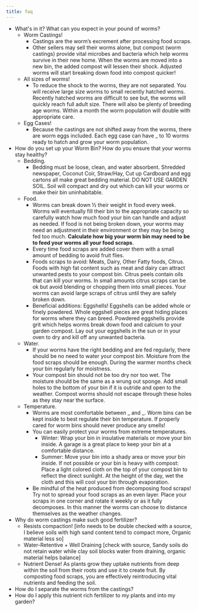 ```yaml
---
title: faq
---
```

* What's in it? What can you expect in your pound of worms?
    * Worm Castings!
        * Castings are the worm’s excrement after processing food scraps. 
        * Other sellers may sell their worms alone,  but compost (worm castings) provide vital microbes and bacteria which help worms survive in their new home. When the worms are moved into a new bin, the added compost will lessen their shock. Adjusted worms will start breaking down food into compost quicker!
    * All sizes of worms!
        * To reduce the shock to the worms, they are not separated. You will receive large size worms to small recently hatched worms. Recently hatched worms are difficult to see but, the worms will quickly reach full adult size. There will also be plenty of breeding age worms. Within a month the worm population will double with appropriate care.
    * Egg Cases!
        * Because the castings are not shifted away from the worms, there are worm eggs included. Each egg case can have _ to 10 worms ready to hatch and grow your worm population.
* How do you set up your Worm Bin? How do you ensure that your worms stay healthy?
    * Bedding.
        * Bedding must be loose, clean, and water absorbent. Shredded newspaper, Coconut Coir, Straw/Hay, Cut up Cardboard and egg cartons all make great bedding material. DO NOT USE GARDEN SOIL. Soil will compact and dry out which can kill your worms or make their bin uninhabitable.
    * Food.
        * Worms can break down ½ their weight in food every week. Worms will eventually fill their bin to the appropriate capacity so carefully watch how much food your bin can handle and adjust as needed. If food is not being broken down, your worms may need an adjustment in their environment or they may be being fed too much. **Calculate how big your worm bin may need to be to feed your worms all your food scraps**.
        * Every time food scraps are added cover them with a small amount of bedding to avoid fruit flies.
        * Foods scraps to avoid: Meats, Dairy, Other Fatty foods, Citrus. Foods with high fat content such as meat and dairy can attract unwanted pests to your compost bin. Citrus peels contain oils that can kill your worms. In small amounts citrus scraps can be ok but avoid blending or chopping them into small pieces. Your worms can avoid large scraps of citrus until they are safely broken down.
        * Beneficial additions: Eggshells! Eggshells can be added whole or finely powdered. Whole eggshell pieces are great hiding places for worms where they can breed. Powdered eggshells provide grit which helps worms break down food and calcium to your garden compost. Lay out your eggshells in the sun or in your oven to dry and kill off any unwanted bacteria.
    * Water.
        * If your worms have the right bedding and are fed regularly, there should be no need to water your compost bin. Moisture from the food scraps should be enough. During the warmer months check your bin regularly for moistness.
        * Your compost bin should not be too dry nor too wet. The moisture should be the same as a wrung out sponge. Add small holes to the bottom of your bin if it is outride and open to the weather. Compost worms should not escape through these holes as they stay near the surface.
    * Temperature.
        * Worms are most comfortable between _ and _. Worm bins can be kept inside to best regulate their bin temperature. If properly cared for worm bins should never produce any smells!
        * You can easily protect your worms from extreme temperatures.
            * Winter: Wrap your bin in insulative materials or move your bin inside. A garage is a great place to keep your bin at a comfortable distance.
            * Summer: Move your bin into a shady area or move your bin inside. If not possible or your bin is heavy with compost: Place a light colored cloth on the top of your compost bin to reflect the direct sunlight. At the height of the day, wet the cloth and this will cool your bin through evaporation.
        * Be mindful of the heat produced from decomposing food scraps! Try not to spread your food scraps as an even layer. Place your scraps in one corner and rotate it weekly or as it fully decomposes. In this manner the worms can choose to distance themselves as the weather changes.
* Why do worm castings make such good fertilizer?
    * Resists compaction! \[info needs to be double checked with a source, I believe soils with high sand content tend to compact more, Organic material less so\]
    * Water-Retentive + Well Draining \[check with source, Sandy soils do not retain water while clay soil blocks water from draining, organic material helps balance\]
    * Nutrient Dense! As plants grow they uptake nutrients from deep within the soil from their roots and use it to create fruit. By composting food scraps, you are effectively reintroducing vital nutrients and feeding the soil.
* How do I separate the worms from the castings?
* How do I apply this nutrient rich fertilizer to my plants and into my garden?